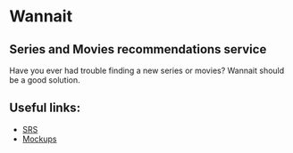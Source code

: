 # Wannait
## Series and Movies recommendations service
Have you ever had trouble finding a new series or movies? Wannait should be a good solution.

## Useful links:
* [SRS](https://github.com/L1ttl3S1st3r/wannait/blob/master/Documents/Requirements/Requirements%20Document.md)  
* [Mockups](https://github.com/L1ttl3S1st3r/wannait/tree/master/Documents/images/mockups)  
